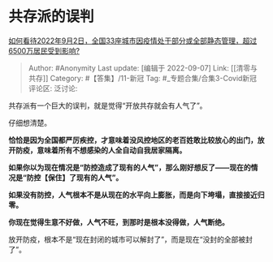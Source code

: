 # 共存派的误判
[如何看待2022年9月2日，全国33座城市因疫情处于部分或全部静态管理，超过6500万居民受到影响?](https://www.zhihu.com/question/551838736/answer/2663048050)

> Author: #Anonymity
> Last update: [编辑于 2022-09-07]
> Link: [[清零与共存]]
> Category: #【答集】/11-新冠
> Tag: #_专题合集/合集3-Covid新冠
> 评论区:
> 泛讨论:

共存派有一个巨大的误判，就是觉得“开放共存就会有人气了”。

仔细想清楚。

**恰恰是因为全国都严厉疾控，才意味着没风控地区的老百姓敢比较放心的出门，放开防疫，意味着所有不想感染的人全自动自我居家隔离。**

**如果你以为现在情况是“防控造成了现有的人气”，那么刚好想反了——现在的情况是“防控【保住】了现有的人气”。**

**如果没有防控，人气根本不是从现在的水平向上膨胀，而是向下垮塌，直接接近归零。**

**你现在觉得生意不好做，人气不旺，到那时是根本没得做，人气断绝。**

放开防疫，根本不是“现在封闭的城市可以解封了”，而是现在“没封的全部被封了”。
